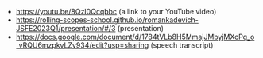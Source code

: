 - https://youtu.be/8QzI0Qcqbbc (a link to your YouTube video) 
- https://rolling-scopes-school.github.io/romankadevich-JSFE2023Q1/presentation/#/3 (presentation)
- https://docs.google.com/document/d/1784tVLb8H5MmajJMbyjMXcPq_o_vRQU6mzpkvLZv934/edit?usp=sharing (speech transcript)
